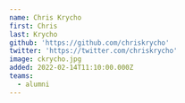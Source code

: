 ```yaml
---
name: Chris Krycho
first: Chris
last: Krycho
github: 'https://github.com/chriskrycho'
twitter: 'https://twitter.com/chriskrycho'
image: ckrycho.jpg
added: 2022-02-14T11:10:00.000Z
teams:
  - alumni
---
```

